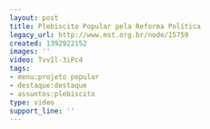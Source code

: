 ```yaml
---
layout: post
title: Plebiscito Popular pela Reforma Política
legacy_url: http://www.mst.org.br/node/15759
created: 1392922152
images: ''
video: TvvIl-3iPc4
tags:
- menu:projeto popular
- destaque:destaque
- assuntos:plebiscito
type: video
support_line: ''
---
```

<p><object data="http://www.youtube.com/v/TvvIl-3iPc4" type="application/x-shockwave-flash" height="500" width="600"><param name="data" value="http://www.youtube.com/v/TvvIl-3iPc4"><param name="src" value="http://www.youtube.com/v/TvvIl-3iPc4"></object></p>
